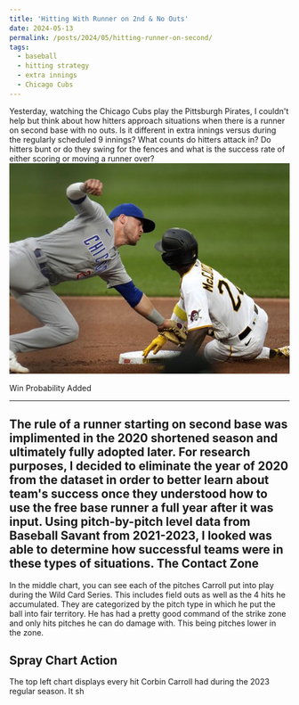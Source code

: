 ```yaml
---
title: 'Hitting With Runner on 2nd & No Outs'
date: 2024-05-13
permalink: /posts/2024/05/hitting-runner-on-second/
tags:
  - baseball
  - hitting strategy
  - extra innings
  - Chicago Cubs
---
```


Yesterday, watching the Chicago Cubs play the Pittsburgh Pirates, I couldn't help but think about how hitters approach situations when there is a runner on second base with no outs. Is it different in extra innings
versus during the regularly scheduled 9 innings? What counts do hitters attack in? Do hitters bunt or do they swing for the fences and what is the success rate of either scoring or moving a runner over?
![Illustration of Cubs vs. Pirates](images/Cubs-Pirates-Baseball-33-1687355326.jpg)


Win Probability Added

------
The rule of a runner starting on second base was implimented in the 2020 shortened season and ultimately fully adopted later. For research purposes, I decided to eliminate the year of 
2020 from the dataset in order to better learn about team's success once they understood how to use the free base runner a full year after it was input. 
Using pitch-by-pitch level data from Baseball Savant from 2021-2023, I looked was able to determine how successful teams were in these types of situations. The 
Contact Zone
------
In the middle chart, you can see each of the pitches Carroll put into play during the Wild Card Series. This includes field outs as well as the 4 hits he accumulated. They are categorized by the pitch type in which he put the ball into fair territory. He has had a pretty good command of the strike zone and only hits pitches he can do damage with. This being pitches lower in the zone.

Spray Chart Action
------
The top left chart displays every hit Corbin Carroll had during the 2023 regular season. It sh
